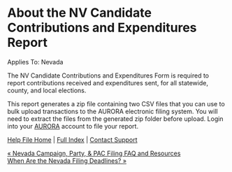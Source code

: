  About the NV Candidate Contributions and Expenditures Report
==========

Applies To: Nevada

The NV Candidate Contributions and Expenditures Form is required to report contributions received and expenditures sent, for all statewide, county, and local elections.

This report generates a zip file containing two CSV files that you can use to bulk upload transactions to the AURORA electronic filing system. You will need to extract the files from the generated zip folder before upload. Login into your [AURORA](https://www.nvsos.gov/SOSCandidateServices/Loginuu.aspx) account to file your report.

[Help File Home](/help/) | [Full Index](/Help-File-Directory/) | [Contact Support](mailto:support@ISPolitical.com)

[« Nevada Campaign, Party, & PAC Filing FAQ and Resources](/Nevada-Campaign-Party-PAC-Filing-FAQ-and-Resources)  
[When Are the Nevada Filing Deadlines? »](/When-Are-the-Nevada-Filing-Deadlines)